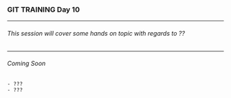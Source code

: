 ### GIT TRAINING Day 10
------

###### This session will cover some hands on topic with regards to ??

---
###### Coming Soon
```
- ???
- ???
```
